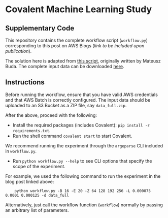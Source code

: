 # Covalent Machine Learning Study
## Supplementary Code

This repository contains the complete workflow script (`workflow.py`) corresponding to this post on AWS Blogs (*link to be included upon publication*).

The solution here is adapted from [this script](https://www.kaggle.com/code/mateuszbuda/brain-segmentation-pytorch/script), originally written by Mateusz Buda. The complete input data can be downloaded [here](https://www.kaggle.com/datasets/mateuszbuda/lgg-mri-segmentation).

## Instructions

Before running the workflow, ensure that you have valid AWS credentials and that AWS Batch is correctly configured. The input data should be uploaded to an S3 Bucket as a ZIP file, say `data_full.zip`.

After the above, proceed with the following:

* Install the required packages (includes Covalent): `pip install -r requirements.txt`.
* Run the shell command `covalent start` to start Covalent.

We recommend running the experiment through the `argeparse` CLI included in `workflow.py`. 

* Run `python workflow.py --help` to see CLI options that specify the scope of the experiment.

For example, we used the following command to run the experiment in the blog post linked above:

```
    python workflow.py -B 16 -E 20 -Z 64 128 192 256 -L 0.000075 0.0001 0.000125 -d data_full
```

Alternatively, just call the workflow function (`workflow`) normally by passing an arbitrary list of parameters.
